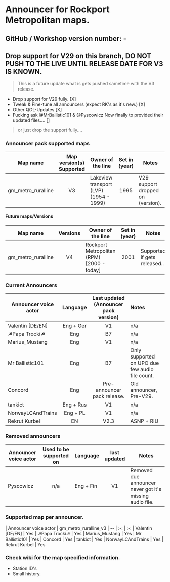 # Announcer for Rockport Metropolitan maps.
## GitHub / Workshop version number: -

## Drop support for V29 on this branch, DO NOT PUSH TO THE LIVE UNTIL RELEASE DATE FOR V3 IS KNOWN.
> This is a future update what is gets pushed sametime with the V3 release.
- Drop support for V29 fully. [X]
- Tweak & Fine-tune all announcers (expect RK's as it's new.) [X]
- Other QOL-Updates.[X]
- Fucking ask @MrBallistic101 & @Pyscowicz Now finally to provided their updated files.... []
> or just drop the support fully....

### Announcer pack supported maps
| Map name | Map version(s) Supported | Owner of the line | Set in (year) | Notes
| -- | :--: | -- | :--: | --
| gm_metro_ruralline | V3 | Lakeview transport (LVP) (1954 - 1999) | 1995 | V29 support dropped on (version).

#### Future maps/Versions
| Map name | Versions | Owner of the line | Set in (year) | Notes
| -- | :--: | -- | :--: | --
| gm_metro_ruralline | V4 | Rockport Metropolitan (RPM) [2000 - today] | 2001 | Supported if gets released..

### Current Announcers
| Announcer voice actor | Language | Last updated (Announcer pack version) | Notes
| -- | :--: | :--: | :--
| Valentin [DE/EN] | Eng + Ger | V1 | n/a
| ☭Papa Trocki☭ | Eng | B7 | n/a
| Marius_Mustang | Eng | V1 | n/a
| Mr Ballistic101 | Eng | B7 | Only supported on UPO due few audio file count.
| Concord | Eng | Pre-announcer pack release. | Old announcer, Pre-V29.
| tankict | Eng + Rus | V1 | n/a
| NorwayLCAndTrains | Eng + PL | V1 | n/a
| Rekrut Kurbel | EN | V2.3 | ASNP + RIU

### Removed announcers
| Announcer voice actor | Used to be supported on | Language | last updated | Notes
| -- | :--: | -- | :--: | --
| Pyscowicz | n/a | Eng + Fin | V1 | Removed due announcer never got it's missing audio file.

### Supported map per announcer.
| Announcer voice actor | gm_metro_ruralline_v3
| -- | :-: | :-:
| Valentin [DE/EN] | Yes
| ☭Papa Trocki☭ | Yes
| Marius_Mustang | Yes
| Mr Ballistic101 | Yes
| Concord | Yes
| tankict | Yes
| NorwayLCAndTrains | Yes
| Rekrut Kurbel | Yes

### Check wiki for the map specified information.
- Station ID's
- Small history.
